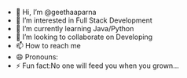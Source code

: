 - 👋 Hi, I’m @geethaaparna
- 👀 I’m interested in Full Stack Development
- 🌱 I’m currently learning Java/Python
- 💞️ I’m looking to collaborate on Developing
- 📫 How to reach me 
- 😄 Pronouns: 
- ⚡ Fun fact:No one will feed you when you grown...

<!---
geethaaparna/geethaaparna is a ✨ special ✨ repository because its `README.md` (this file) appears on your GitHub profile.
You can click the Preview link to take a look at your changes.
--->
